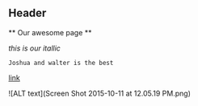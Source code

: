 ## Header 
** Our awesome page **

*this is our itallic*

``` Joshua and walter is the best ``` 

[link](https://help.github.com/articles/markdown-basics/) 


![ALT text](Screen Shot 2015-10-11 at 12.05.19 PM.png)




